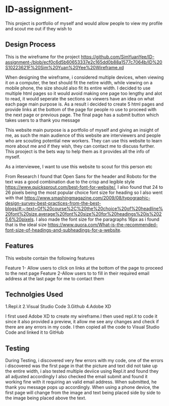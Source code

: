 # ID-assignment-
This project is portfolio of myself and would allow people to view my profile and scout me out if they wish to 

Design Process
---------------------
This is the wireframe for the project
https://github.com/SimYuanYee/ID-assignment-/blob/ecf0c6d5b60653337e2c165dd0b88a1577c7064b/ID%20S10223621F%20Sim%20Yuan%20Yee%20Wireframe.xd

When designing the wireframe, i considered multiple devices, when viewing it on a computer, the text should fit the netire width, while viewing on a mobile phone, the size should also fit its entire width. I decided to use multiple html pages so it would avoid making one page too lengthy and alot to read, it would seperate the sections so viewers have an idea on what each page main purpose is. As a result i decided to create 5 html pages and provide links at the bottom of the page for people ro use to proceed with the next page or previous page. The final page has a submit button which takes users to a thank you message 

This website main purpose is a portfolio of myself and giving an insight of me, as such the main audience of this website 
are interviewers and people who are scouting potential new workers.  They can use this website to learn more about me and if they wish, they can contact me to discuss further. This prooject is the bets way to help them as it provides all the info of myself. 

As a interviewee, I want to use this website to scout for this person etc 

From Research I found that Open Sans for the header and Roboto for the text was a good combination due to the crisp and legible style https://www.quicksprout.com/best-font-for-website/, I also found that 24 to 26 pixels being the most popular choice font size for heading so I also went with that https://www.smashingmagazine.com/2009/08/typographic-design-survey-best-practices-from-the-best-blogs/#:~:text=Of%20course%2C%20the%20choice%20of%20headline%20font%20size,average%20font%20size%20for%20headings%20is%2025.6%20pixels. I also made the font size for the paragraphs 16px as i found that is the ideal size https://www.quora.com/What-is-the-recommended-font-size-of-headings-and-subheadings-for-a-website.

Features
--------------------
This website contain the following features

Feature 1- Allow users to click on links at the bottom of the page to proceed to the next page
Feature 2-Allow users to to fill in their required email address at the last page for me to contact them

Technolgies Used
-------------------
1.Repl.it
2.Visual Studio Code
3.Github
4.Adobe XD

I first used Adobe XD to create my wireframe.I then used repl.it to code it since it also provided a preview, it allow me see any changes and check if there are any errors in my code. I then copied all the code to Visual Studio Code and linked it to GitHub 

Testing
-----------------
During Testing, i discovered very few errors with my code, one of the errors i discovered was the first page in that the picture and text did not take up the entire width, i also tested multiple deviice using Repl.it and found they all adjusted accordingly 
I also checked the email submit and found it working fine with it requiring an valid email address. When submitted, he thank you message pops up accordingly. When using a phone device, the first page will change from the image and text being placed side by side to the image being placed above the text.
